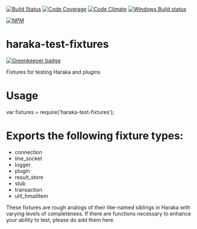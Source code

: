 [![Build Status][ci-img]][ci-url]
[![Code Coverage][cov-img]][cov-url]
[![Code Climate][clim-img]][clim-url]
[![Windows Build status](https://ci.appveyor.com/api/projects/status/ynjmw8jy76gt7inh?svg=true)](https://ci.appveyor.com/project/msimerson/haraka-test-fixtures)

[![NPM][npm-img]][npm-url]

# haraka-test-fixtures

[![Greenkeeper badge](https://badges.greenkeeper.io/haraka/haraka-test-fixtures.svg)](https://greenkeeper.io/)

Fixtures for testing Haraka and plugins

# Usage

var fixtures = require('haraka-test-fixtures');

# Exports the following fixture types:

* connection
* line_socket
* logger
* plugin
* result_store
* stub
* transaction
* util_hmailitem

These fixtures are rough analogs of their like-named siblings in Haraka with
varying levels of completeness. If there are functions necessary to enhance
your ability to test, please do add them here.


[ci-img]: https://travis-ci.org/haraka/haraka-test-fixtures.svg
[ci-url]: https://travis-ci.org/haraka/haraka-test-fixtures
[cov-img]: https://codecov.io/github/haraka/haraka-test-fixtures/coverage.svg
[cov-url]: https://codecov.io/github/haraka/haraka-test-fixtures
[clim-img]: https://codeclimate.com/github/haraka/haraka-test-fixtures/badges/gpa.svg
[clim-url]: https://codeclimate.com/github/haraka/haraka-test-fixtures
[npm-img]: https://nodei.co/npm/haraka-test-fixtures.png
[npm-url]: https://www.npmjs.com/package/haraka-test-fixtures
